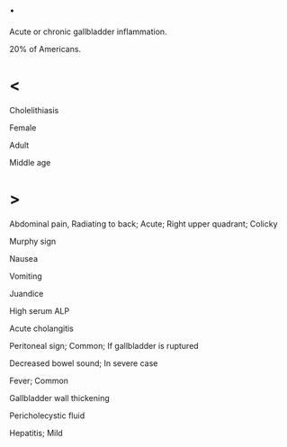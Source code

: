 # .

Acute or chronic gallbladder inflammation.

20% of Americans.

# <

Cholelithiasis

Female

Adult

Middle age

# >

Abdominal pain, Radiating to back; Acute; Right upper quadrant; Colicky

Murphy sign

Nausea

Vomiting

Juandice

High serum ALP

Acute cholangitis

Peritoneal sign; Common; If gallbladder is ruptured

Decreased bowel sound; In severe case

Fever; Common

Gallbladder wall thickening

Pericholecystic fluid

Hepatitis; Mild
